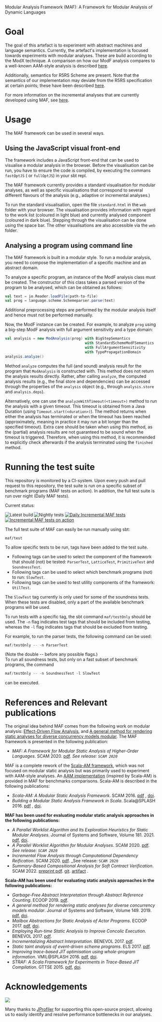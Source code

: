 Modular Analysis Framework (MAF): A Framework for Modular Analysis of Dynamic Languages

# Goal

The goal of this artefact is to experiment with abstract machines and language semantics. 
Currently, the artefact's implementation is focused towards experiments with modular analyses. 
These are build according to the ModX technique.
A comparison on how our ModF analysis compares to a well-known AAM-style analysis is described [here](docs/AAM.md).

Additionally, semantics for R5RS Scheme are present. 
Note that the semantics of our implementation may deviate from the R5RS specification at certain points; these have been described [here](docs/INCOMPATIBILITIES.md).

For more information on the incremental analyses that are currently developed using MAF,
see [here](code/shared/src/main/scala/maf/modular/incremental/incrementalAnalysis.md).

# Usage

The MAF framework can be used in several ways.

## Using the JavaScript visual front-end

The framework includes a JavaScript front-end that can be used to visualise a modular analysis in the browser. Before
the visualisation can be run, you have to ensure the code is compiled, by executing the commans `fastOptJS` (
or `fullOptJS`) in your sbt repl.

The MAF framework currently provides a standard visualisation for modular analyses, as well as specific visualisations
that correspond to several different flavours of the analysis (e.g., adaptive or incremental analyses.)

To run the standard visualisation, open the file `standard.html` in the `web` folder with your browser. The
visualisation provides information with regard to the work list (coloured in light blue) and currently analysed
component (coloured in dark blue). Stepping through the visualisation can be done using the space bar. The other
visualisations are also accessible via the `web` folder.

## Analysing a program using command line

The MAF framework is built in a modular style. To run a modular analysis, you need to compose the implementation of a
specific machine and an abstract domain.

To analyze a specific program, an instance of the ModF analysis class must be created. The constructor of this class
takes a parsed version of the program to be analysed, which can be obtained as follows:
```scala
val text = io.Reader.loadFile(path-to-file)
val prog = language.scheme.Schemeparser.parse(text)
```
Additional preprocessing steps are performed by the modular analysis itself and hence must not be performed manually.

Now, the ModF instance can be created. For example, to analyze `prog` using a big-step ModF analysis
with full argument sensitivity and a type domain:
```scala
val analysis = new ModAnalysis(prog) with BigStepSemantics
                                     with StandardSchemeModFSemantics
                                     with FullArgumentSensitivity
                                     with TypePropagationDomain
analysis.analyze()
```
Method `analyze` computes the full (and sound) analysis result for the program that `ModAnalysis` is constructed with. 
This method does not return the analysis results directly.
Rather, after calling `analyze`, the computed analysis results (e.g., the final store and dependencies) can be accessed through the properties of the `analysis` object (e.g., through `analysis.store` and `analysis.deps`).

Alternatively, one can use the `analyzeWithTimeout(<timeout>)` method to run the analysis with a given timeout. This timeout is obtained from a Java Duration
(using `Timeout.start(<duration>)`). 
The method returns when either the analysis has terminated or when the timeout has been reached (approximately, meaning in practice it may run a bit longer than the specified timeout). 
Extra care should be taken when using this method, as the (partial) analysis results are not guaranteed to be sound when the timeout is triggered. 
Therefore, when using this method, it is recommended to explicitly check afterwards if the analysis terminated using the `finished` method.

# Running the test suite
This repository is monitored by a CI-system. Upon every push and pull request to this repository, the test suite is run on a specific subset of benchmark programs (MAF tests on action). 
In addition, the full test suite is run over night (Daily MAF tests).

Current status:
<!-- https://github.com/badges/shields -->
![Latest build](https://github.com/softwarelanguageslab/maf/workflows/MAF%20tests%20on%20action/badge.svg)
![Nightly tests](https://github.com/softwarelanguageslab/maf/workflows/Daily%20MAF%20tests/badge.svg)
[![Daily Incremental MAF tests](https://github.com/softwarelanguageslab/maf/actions/workflows/dailyTestsIncremental.yml/badge.svg)](https://github.com/softwarelanguageslab/maf/actions/workflows/dailyTestsIncremental.yml)
[![Incremental MAF tests on action](https://github.com/softwarelanguageslab/maf/actions/workflows/testsOnActionIncremental.yml/badge.svg)](https://github.com/softwarelanguageslab/maf/actions/workflows/testsOnActionIncremental.yml)

The full test suite of MAF can easily be run manually using sbt:
```sbtshell
maf/test
```

To allow specific tests to be run, tags have been added to the test suite. 
 * Following tags can be used to select the component of the framework that should (not) be tested: `ParserTest`, `LatticeTest`, `PrimitiveTest` and `SoundnessTest`.
 * Following tags can be used to select which benchmark programs (not) to run: `SlowTest`.
 * Following tags can be used to test utility components of the framework: `UtilTest`.

The `SlowTest` tag currently is only used for some of the soundness tests. When these tests are disabled, only a part of the available benchmark programs
will be used.

To run tests with a specific tag, the sbt command `maf/testOnly` should be used. The `-n` flag indicates test tags that should be
included from testing, whereas the `-l` flag indicates tags that should be excluded from testing.

For example, to run the parser tests, the following command can be used:
```sbt
maf/testOnly -- -n ParserTest
```
(Note the double -- before any possible flags.)<br>
To run all soundness tests, but only on a fast subset of benchmark programs, the command
```sbt
maf/testOnly -- -n SoundnessTest -l SlowTest
```
can be executed.

# References and Relevant publications
The original idea behind MAF comes from the following work on modular analysis: [Effect-Driven Flow Analysis](https://doi.org/10.1007/978-3-030-11245-5_12), and [A general method for rendering static analyses for diverse concurrency models modular](https://doi.org/10.1016/j.jss.2018.10.001).
The MAF framework is presented in the following publication:

* _MAF: A Framework for Modular Static Analysis of Higher-Order Languages_. SCAM
  2020. [pdf](http://soft.vub.ac.be/Publications/2020/vub-tr-soft-20-13.pdf). _See release: `SCAM 2020`_
 
MAF is a complete rework of the [Scala-AM framework](https://github.com/acieroid/scala-am), which was not focused on
modular static analysis but was primarily used to experiment with AAM-style analyses. An [AAM implementation](docs/AAM.md) (inspired by Scala-AM) is provided in MAF for benchmarks comparisons. Scala-AM is described in the
following publications:

* _Scala-AM: A Modular Static Analysis Framework_. SCAM
  2016. [pdf](http://soft.vub.ac.be/Publications/2016/vub-soft-tr-16-07.pdf)
  , [doi](https://zenodo.org/badge/latestdoi/23603/acieroid/scala-am).
* _Building a Modular Static Analysis Framework in Scala_. Scala@SPLASH
  2016. [pdf](http://soft.vub.ac.be/Publications/2016/vub-soft-tr-16-13.pdf)
        , [doi](http://doi.acm.org/10.1145/2998392.3001579).

**MAF has been used for evaluating modular static analysis approaches in the following publications:**

* _A Parallel Worklist Algorithm and Its Exploration Heuristics for Static Modular Analyses_. Journal of Systems and Software, Volume 181. 2021. 
[pdf](http://soft.vub.ac.be/Publications/2021/vub-tr-soft-21-06.pdf), [doi](https://doi.org/10.1016/j.jss.2021.111042).
* _A Parallel Worklist Algorithm for Modular Analyses_. SCAM
  2020. [pdf](http://soft.vub.ac.be/Publications/2020/vub-tr-soft-20-10.pdf). _See release: `SCAM 2020`_
* _Incremental Flow Analysis through Computational Dependency Reification_. SCAM
  2020. [pdf](http://soft.vub.ac.be/Publications/2020/vub-tr-soft-20-12.pdf). _See release: `SCAM 2020`
* _Summary-Based Compositional Analysis for Soft Contract Verification_. SCAM 2022. [preprint pdf](http://soft.vub.ac.be/Publications/2022/vub-tr-soft-22-12.pdf). [git](https://github.com/softwarelanguageslab/maf/tree/scam-2022-summaries). [artifact](https://doi.org/10.5281/zenodo.7024635)
.

**Scala-AM has been used for evaluating static analysis approaches in the following publications:**
  * _Garbage-Free Abstract Interpretation through Abstract Reference Counting_. ECOOP 2019. [pdf](http://drops.dagstuhl.de/opus/volltexte/2019/10784/).
  * _A general method for rendering static analyses for diverse concurrency models modular_. Journal of Systems and Software, Volume 149. 2019. [pdf](https://www.sciencedirect.com/science/article/pii/S0164121218302206), [doi](https://doi.org/10.1016/j.jss.2018.10.001). <!-- [pdf](https://soft.vub.ac.be/~qstieven/fwo-proposal-jss.pdf) -->
  * _Mailbox Abstractions for Static Analysis of Actor Programs_. ECOOP 2017. [pdf](http://soft.vub.ac.be/~qstieven/ecoop2017/ecoop2017actors-final.pdf), [doi](https://doi.org/10.4230/LIPIcs.ECOOP.2017.25).
  * _Employing Run-time Static Analysis to Improve Concolic Execution_. BENEVOL 2017. [pdf](http://ceur-ws.org/Vol-2047/BENEVOL_2017_paper_7.pdf).
  * _Incrementalizing Abstract Interpretation_. BENEVOL 2017. [pdf](http://ceur-ws.org/Vol-2047/BENEVOL_2017_paper_9.pdf).
  * _Static taint analysis of event-driven scheme programs_. ELS 2017. [pdf](http://soft.vub.ac.be/Publications/2017/vub-soft-tr-17-02.pdf).
  * _Improving trace-based JIT optimisation using whole-program information_. VMIL@SPLASH 2016. [pdf](http://soft.vub.ac.be/Publications/2016/vub-soft-tr-16-09.pdf), [doi](http://doi.acm.org/10.1145/2998415.2998418).
  * _STRAF: A Scala Framework for Experiments in Trace-Based JIT Compilation_. GTTSE 2015. [pdf](http://soft.vub.ac.be/Publications/2017/vub-soft-tr-17-09.pdf), [doi](https://doi.org/10.1007/978-3-319-60074-1\_10).

# Acknowledgements

![](https://www.ej-technologies.com/images/product_banners/jprofiler_medium.png)

Many thanks to [JProfiler](https://www.ej-technologies.com/products/jprofiler/overview.html) for supporting this open-source project, allowing us to easily identify and resolve performance bottlenecks in our analyses.
